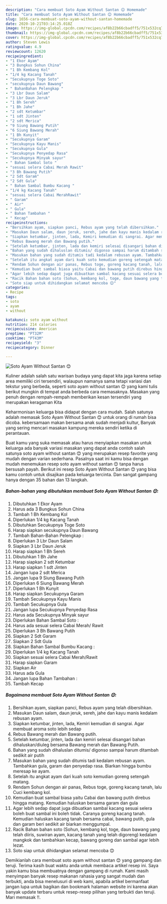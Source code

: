 ```yaml
---
description: "Cara membuat Soto Ayam Without Santan 😊 Homemade"
title: "Cara membuat Soto Ayam Without Santan 😊 Homemade"
slug: 1656-cara-membuat-soto-ayam-without-santan-homemade
date: 2020-10-21T03:14:25.018Z
image: https://img-global.cpcdn.com/recipes/af8b22b66cbadff5/751x532cq70/soto-ayam-without-santan-😊-foto-resep-utama.jpg
thumbnail: https://img-global.cpcdn.com/recipes/af8b22b66cbadff5/751x532cq70/soto-ayam-without-santan-😊-foto-resep-utama.jpg
cover: https://img-global.cpcdn.com/recipes/af8b22b66cbadff5/751x532cq70/soto-ayam-without-santan-😊-foto-resep-utama.jpg
author: Steven Lewis
ratingvalue: 4.9
reviewcount: 12620
recipeingredient:
- "1 Ekor Ayam"
- "3 Bungkus Sohun China"
- "1 Bh Kembang Kol"
- "1/4 kg Kacang Tanah"
- "Secukupnya Toge Soto"
- "secukupnya Daun Bawang"
- " BahanBahan Pelengkap "
- "3 Lbr Daun Salam"
- "3 Lbr Daun Jeruk"
- "1 Bh Sereh"
- "1 Bh Jahe"
- "2 sdt Ketumbar"
- "1 sdt Jinten"
- "2 sdt Merica"
- "9 Siung Bawang Putih"
- "6 Siung Bawang Merah"
- "1 Bh Kunyit"
- "Secukupnya Garam"
- "Secukupnya Kayu Manis"
- "Secukupnya Gula"
- "Secukupnya Penyedap Rasa"
- "Secukupnya Minyak sayur"
- " Bahan Sambal Soto "
- "sesuai selera Cabai Merah Rawit"
- "3 Bh Bawang Putih"
- "2 Sdt Garam"
- "2 Sdt Gula"
- " Bahan Sambal Bumbu Kacang "
- "1/4 kg Kacang Tanah"
- "sesuai selera Cabai MerahRawit"
- " Garam"
- " Air"
- " Gula"
- " Bahan Tambahan "
- " Kecap"
recipeinstructions:
- "Bersihkan ayam, siapkan panci, Rebus ayam yang telah dibersihkan."
- "Masukan Daun salam, daun jeruk, sereh, jahe dan kayu manis kedalam rebusan ayam."
- "Siapkan ketumbar, jinten, lada, Kemiri kemudian di sangrai. Agar membuat aroma soto lebih sedap"
- "Rebus Bawang merah dan Bawang putih."
- "Setelah ketumbar, jinten, lada dan kemiri selesai disangari bahan dihaluskan/diuleg bersama Bawang merah dan Bawang Putih."
- "Bahan yang sudah dihaluslan ditumis/ digonso sampai harum ditambah sedikit air putih"
- "Masukan bahan yang sudah ditumis tadi kedalam rebusan ayam. Tambahkan gula, garam dan penyedap rasa. Biarkan hingga bumbu meresap ke ayam."
- "Setelah itu angkat ayam dari kuah soto kemudian goreng setengah matang."
- "Rendam Sohun dengan air panas, Rebus toge, goreng kacang tanah, lalu Cuci kembang kol."
- "Kemudian buat sambal biasa yaitu Cabai dan bawang putih direbus hingga matang. Kemudian haluskan bersama garam dan gula"
- "Agar lebih sedap dapat juga dibuatkan sambal kacang sesuai selera boleh buat sambal ini boleh tidak. Caranya goreng kacang tanah. Kemudian haluskan kacang tanah bersama cabai, bawang putih, gula dan garam beri sedikit air biarkan menggumpal."
- "Racik Bahan bahan soto (Sohun, kembang kol, toge, daun bawang yang telah diiris, suwiran ayam, kacang tanah yang telah digoreng) kedalam mangkok dan tambahkan kecap, bawang goreng dan sambal agar lebih lezat."
- "Soto siap untuk dihidangkan selamat mencoba 😊"
categories:
- Recipe
tags:
- soto
- ayam
- without

katakunci: soto ayam without 
nutrition: 214 calories
recipecuisine: American
preptime: "PT32M"
cooktime: "PT43M"
recipeyield: "3"
recipecategory: Dinner

---
```



![Soto Ayam Without Santan 😊](https://img-global.cpcdn.com/recipes/af8b22b66cbadff5/751x532cq70/soto-ayam-without-santan-😊-foto-resep-utama.jpg)

Kuliner adalah salah satu warisan budaya yang dapat kita jaga karena setiap area memiliki ciri tersendiri, walaupun namanya sama tetapi variasi dan tekstur yang berbeda, seperti soto ayam without santan 😊 yang kami tulis berikut mungkin di tempat anda berbeda cara memasaknya. Masakan yang penuh dengan rempah-rempah memberikan kesan tersendiri yang merupakan keragaman Kita

Keharmonisan keluarga bisa didapat dengan cara mudah. Salah satunya adalah memasak Soto Ayam Without Santan 😊 untuk orang di rumah bisa dicoba. kebersamaan makan bersama anak sudah menjadi kultur, Banyak yang sering mencari masakan kampung mereka sendiri ketika di perantauan.



Buat kamu yang suka memasak atau harus menyiapkan masakan untuk keluarga ada banyak variasi masakan yang dapat anda contoh salah satunya soto ayam without santan 😊 yang merupakan resep favorite yang mudah dengan varian sederhana. Pasalnya saat ini kamu bisa dengan mudah menemukan resep soto ayam without santan 😊 tanpa harus bersusah payah.
Berikut ini resep Soto Ayam Without Santan 😊 yang bisa kamu contoh untuk disajikan pada keluarga tercinta. Dan sangat gampang hanya dengan 35 bahan dan 13 langkah.


<!--inarticleads1-->

##### Bahan-bahan yang dibutuhkan membuat Soto Ayam Without Santan 😊:

1. Dibutuhkan 1 Ekor Ayam
1. Harus ada 3 Bungkus Sohun China
1. Tambah 1 Bh Kembang Kol
1. Diperlukan 1/4 kg Kacang Tanah
1. Dibutuhkan Secukupnya Toge Soto
1. Harap siapkan secukupnya Daun Bawang
1. Tambah  Bahan-Bahan Pelengkap :
1. Diperlukan 3 Lbr Daun Salam
1. Siapkan 3 Lbr Daun Jeruk
1. Harap siapkan 1 Bh Sereh
1. Dibutuhkan 1 Bh Jahe
1. Harap siapkan 2 sdt Ketumbar
1. Harap siapkan 1 sdt Jinten
1. Jangan lupa 2 sdt Merica
1. Jangan lupa 9 Siung Bawang Putih
1. Diperlukan 6 Siung Bawang Merah
1. Diperlukan 1 Bh Kunyit
1. Harap siapkan Secukupnya Garam
1. Tambah Secukupnya Kayu Manis
1. Tambah Secukupnya Gula
1. Jangan lupa Secukupnya Penyedap Rasa
1. Harus ada Secukupnya Minyak sayur
1. Diperlukan  Bahan Sambal Soto :
1. Harus ada sesuai selera Cabai Merah/ Rawit
1. Diperlukan 3 Bh Bawang Putih
1. Siapkan 2 Sdt Garam
1. Siapkan 2 Sdt Gula
1. Siapkan  Bahan Sambal Bumbu Kacang :
1. Diperlukan 1/4 kg Kacang Tanah
1. Siapkan sesuai selera Cabai Merah/Rawit
1. Harap siapkan  Garam
1. Siapkan  Air
1. Harus ada  Gula
1. Jangan lupa  Bahan Tambahan :
1. Tambah  Kecap




<!--inarticleads2-->

##### Bagaimana membuat  Soto Ayam Without Santan 😊:

1. Bersihkan ayam, siapkan panci, Rebus ayam yang telah dibersihkan.
1. Masukan Daun salam, daun jeruk, sereh, jahe dan kayu manis kedalam rebusan ayam.
1. Siapkan ketumbar, jinten, lada, Kemiri kemudian di sangrai. Agar membuat aroma soto lebih sedap
1. Rebus Bawang merah dan Bawang putih.
1. Setelah ketumbar, jinten, lada dan kemiri selesai disangari bahan dihaluskan/diuleg bersama Bawang merah dan Bawang Putih.
1. Bahan yang sudah dihaluslan ditumis/ digonso sampai harum ditambah sedikit air putih
1. Masukan bahan yang sudah ditumis tadi kedalam rebusan ayam. Tambahkan gula, garam dan penyedap rasa. Biarkan hingga bumbu meresap ke ayam.
1. Setelah itu angkat ayam dari kuah soto kemudian goreng setengah matang.
1. Rendam Sohun dengan air panas, Rebus toge, goreng kacang tanah, lalu Cuci kembang kol.
1. Kemudian buat sambal biasa yaitu Cabai dan bawang putih direbus hingga matang. Kemudian haluskan bersama garam dan gula
1. Agar lebih sedap dapat juga dibuatkan sambal kacang sesuai selera boleh buat sambal ini boleh tidak. Caranya goreng kacang tanah. Kemudian haluskan kacang tanah bersama cabai, bawang putih, gula dan garam beri sedikit air biarkan menggumpal.
1. Racik Bahan bahan soto (Sohun, kembang kol, toge, daun bawang yang telah diiris, suwiran ayam, kacang tanah yang telah digoreng) kedalam mangkok dan tambahkan kecap, bawang goreng dan sambal agar lebih lezat.
1. Soto siap untuk dihidangkan selamat mencoba 😊




Demikianlah cara membuat soto ayam without santan 😊 yang gampang dan teruji. Terima kasih buat waktu anda untuk membaca artikel resep ini. Saya yakin kamu bisa membuatnya dengan gampang di rumah. Kami masih menyimpan banyak resep makanan rahasia yang sangat mudah dan terbukti, anda bisa menelusuri di web kami, apabila artikel bermanfaat jangan lupa untuk bagikan dan bookmark halaman website ini karena akan banyak update terbaru untuk resep-resep pilihan yang terbukti dan teruji. Mari memasak !!. 
